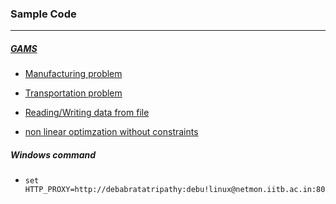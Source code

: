 ### Sample Code
****
##### [GAMS](http://www.gams.com/)

+ [Manufacturing problem](https://github.com/dtripathy10/Mathematical-Optimization/blob/master/code/sample/manufactruring.gms)

+ [Transportation problem](https://github.com/dtripathy10/Mathematical-Optimization/blob/master/code/sample/transportation.gms)

+ [Reading/Writing data from file](https://github.com/dtripathy10/Mathematical-Optimization/blob/master/code/sample/file_io.gms)

+ [non linear optimzation without constraints](https://github.com/dtripathy10/Mathematical-Optimization/blob/master/code/sample/non_linear.gms)



##### Windows command

+ `set HTTP_PROXY=http://debabratatripathy:debu!linux@netmon.iitb.ac.in:80`
